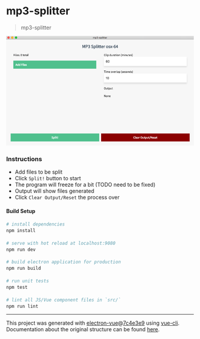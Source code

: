 # mp3-splitter

> mp3-splitter

![Screenshot](screenshot.png)

### Instructions
- Add files to be split
- Click `Split!` button to start
- The program will freeze for a bit (TODO need to be fixed)
- Output will show files generated
- Click `Clear Output/Reset` the process over

#### Build Setup

``` bash
# install dependencies
npm install

# serve with hot reload at localhost:9080
npm run dev

# build electron application for production
npm run build

# run unit tests
npm test

# lint all JS/Vue component files in `src/`
npm run lint
```

---

This project was generated with [electron-vue](https://github.com/SimulatedGREG/electron-vue)@[7c4e3e9](https://github.com/SimulatedGREG/electron-vue/tree/7c4e3e90a772bd4c27d2dd4790f61f09bae0fcef) using [vue-cli](https://github.com/vuejs/vue-cli). Documentation about the original structure can be found [here](https://simulatedgreg.gitbooks.io/electron-vue/content/index.html).
